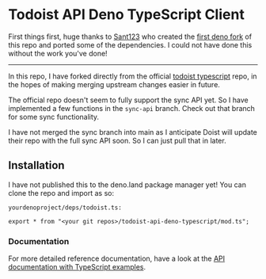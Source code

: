 # Todoist API Deno TypeScript Client

First things first, huge thanks to [Sant123](https://github.com/sant123) who created the [first deno fork](https://github.com/sant123/todoist) of this repo and ported some of the dependencies. I could not have done this without the work you've done!

---

In this repo, I have forked directly from the official [todoist typescript](https://github.com/Doist/todoist-api-typescript) repo, in the hopes of making merging upstream changes easier in future.

The official repo doesn't seem to fully support the sync API yet. So I have implemented a few functions in the `sync-api` branch. Check out that branch for some sync functionality. 

I have not merged the sync branch into main as I anticipate Doist will update their repo with the full sync API soon. So I can just pull that in later.

## Installation

I have not published this to the deno.land package manager yet!
You can clone the repo and import as so:

`yourdenoproject/deps/todoist.ts:`

`export * from "<your git repos>/todoist-api-deno-typescript/mod.ts";`

### Documentation

For more detailed reference documentation, have a look at the
[API documentation with TypeScript examples](https://developer.todoist.com/rest/v2/?javascript).
